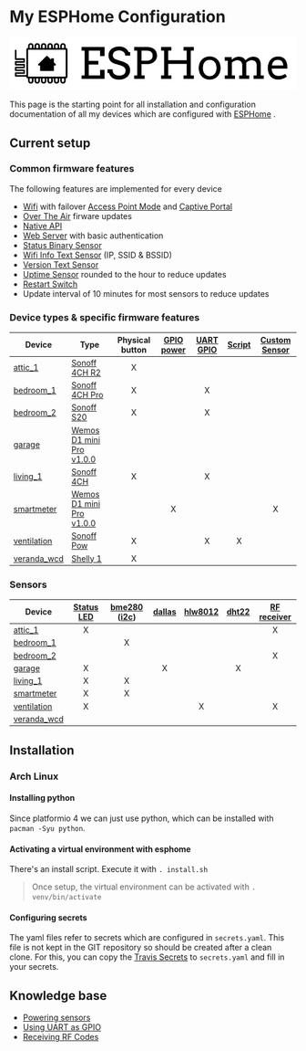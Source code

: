 # My ESPHome Configuration

![ESPHome](logo-text.svg)

This page is the starting point for all installation and configuration documentation of all my devices which are configured with [ESPHome](https://esphome.io/) .

## Current setup

### Common firmware features

The following features are implemented for every device

- [Wifi](https://esphome.io/components/wifi.html) with failover [Access Point Mode](https://esphome.io/components/wifi.html#access-point-mode) and [Captive Portal](https://esphome.io/components/captive_portal.html)
- [Over The Air](https://esphome.io/components/ota.html) firware updates
- [Native API](https://esphome.io/components/api.html)
- [Web Server](https://esphome.io/components/web_server.html) with basic authentication
- [Status Binary Sensor](https://esphome.io/components/binary_sensor/status.html)
- [Wifi Info Text Sensor](https://esphome.io/components/text_sensor/wifi_info.html) (IP, SSID & BSSID)
- [Version Text Sensor](https://esphome.io/components/text_sensor/version.html)
- [Uptime Sensor](https://esphome.io/components/sensor/uptime.html) rounded to the hour to reduce updates
- [Restart Switch](https://esphome.io/components/switch/restart.html)
- Update interval of 10 minutes for most sensors to reduce updates

### Device types & specific firmware features

| Device | Type | Physical button | [GPIO power] | [UART GPIO] | [Script] | [Custom Sensor] |
| -- | -- |:--:|:--:|:--:|:--:|:--:|
| [attic_1]     | [Sonoff 4CH R2]             | X |   |   |   |   |
| [bedroom_1]   | [Sonoff 4CH Pro]            | X |   | X |   |   |
| [bedroom_2]   | [Sonoff S20]                | X |   | X |   |   |
| [garage]      | [Wemos D1 mini Pro v1.0.0]  |   |   |   |   |   |
| [living_1]    | [Sonoff 4CH]                | X |   | X |   |   |
| [smartmeter]  | [Wemos D1 mini Pro v1.0.0]  |   | X |   |   | X |
| [ventilation] | [Sonoff Pow]                | X |   | X | X |   |
| [veranda_wcd] | [Shelly 1]                  | X |   |   |   |   |

### Sensors

| Device | [Status LED] | [bme280] ([i2c])  | [dallas] | [hlw8012] | [dht22] | [RF receiver] |
| -- |:--:|:--:|:--:|:--:|:--:|:--:|
| [attic_1]     | X |   |   |   |   | X |
| [bedroom_1]   |   | X |   |   |   |   |
| [bedroom_2]   |   |   |   |   |   | X |
| [garage]      | X |   | X |   | X |   |
| [living_1]    | X | X |   |   |   |   |
| [smartmeter]  | X | X |   |   |   |   |
| [ventilation] | X |   |   | X |   | X |
| [veranda_wcd] |   |   |   |   |   |   |

## Installation

### Arch Linux

#### Installing python

Since platformio 4 we can just use python, which can be installed with `pacman -Syu python`.

#### Activating a virtual environment with esphome

There's an install script. Execute it with `. install.sh`
> Once setup, the virtual environment can be activated with `. venv/bin/activate`

#### Configuring secrets

The yaml files refer to secrets which are configured in `secrets.yaml`. This file is not kept in the GIT repository so should be created after a clean clone.
For this, you can copy the [Travis Secrets] to `secrets.yaml` and fill in your secrets.

## Knowledge base

- [Powering sensors](PoweringSensors.md)
- [Using UART as GPIO](UARTasGPIO.md)
- [Receiving RF Codes](RFReceiver.md)

[Travis Secrets]: https://github.com/AlexMekkering/esphome-config/blob/master/.travis-secrets.yaml
[Common Travis Secrets]: https://github.com/AlexMekkering/esphome-config/blob/master/common/.travis-secrets.yaml
[attic_1]: https://github.com/AlexMekkering/esphome-config/blob/master/attic_1.yaml
[bedroom_1]: https://github.com/AlexMekkering/esphome-config/blob/master/bedroom_1.yaml
[bedroom_2]: https://github.com/AlexMekkering/esphome-config/blob/master/bedroom_2.yaml
[garage]: https://github.com/AlexMekkering/esphome-config/blob/master/garage.yaml
[living_1]: https://github.com/AlexMekkering/esphome-config/blob/master/living_1.yaml
[smartmeter]: https://github.com/AlexMekkering/esphome-config/blob/master/smartmeter.yaml
[ventilation]: https://github.com/AlexMekkering/esphome-config/blob/master/ventilation.yaml
[veranda_wcd]: https://github.com/AlexMekkering/esphome-config/blob/master/veranda_wcd.yaml
[Sonoff S20]: https://www.itead.cc/smart-socket.html
[NodeMCU v2]: https://github.com/nodemcu/nodemcu-devkit-v1.0
[Wemos D1 mini Pro v1.0.0]: https://wiki.wemos.cc/products:retired:d1_mini_pro_v1.0.0
[Sonoff 4CH]: https://www.itead.cc/sonoff-4ch.html
[Sonoff 4CH R2]: https://www.itead.cc/sonoff-4ch.html
[Sonoff 4CH Pro]: https://www.itead.cc/sonoff-4ch-pro.html
[Sonoff Pow]: https://www.itead.cc/sonoff-pow.html
[Shelly 1]: https://shelly.cloud/shelly1-open-source/
[Script]: https://esphome.io/guides/automations.html#script-execute-action
[Custom Sensor]: https://esphome.io/components/sensor/custom.html
[GPIO power]: PoweringSensors.md
[UART GPIO]: UARTasGPIO.md
[Status LED]: https://esphome.io/components/status_led.html
[bme280]: https://esphome.io/components/sensor/bme280.html
[i2c]: https://esphome.io/components/i2c.html
[dallas]: https://esphome.io/components/sensor/dallas.html
[hlw8012]: https://esphome.io/components/sensor/hlw8012.html
[dht22]: https://esphome.io/components/sensor/dht.html
[RF Receiver]: RFReceiver.md
